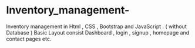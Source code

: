 # Inventory_management-
Inventory management in Html , CSS , Bootstrap and JavaScript . ( without Database ) Basic Layout consist Dashboard ,  login , signup , homepage and contact pages etc.
